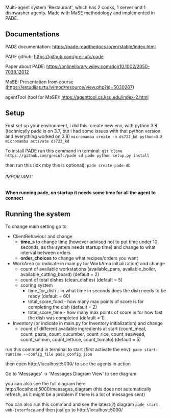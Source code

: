 Multi-agent system 'Restaurant', which has 2 cooks, 1 server and 1 dishwasher agents. Made with MaSE methodology and implemented in PADE. 
## Documentations
PADE documentation: https://pade.readthedocs.io/en/stable/index.html

PADE github: https://github.com/grei-ufc/pade

Paper about PADE: https://onlinelibrary.wiley.com/doi/10.1002/2050-7038.12012

MaSE: Presentation from course (https://estudijas.rtu.lv/mod/resource/view.php?id=5030267)

agentTool (tool for MaSE): https://agenttool.cs.ksu.edu/index-2.html

## Setup

First set up your environment, i did this: create new env, with python 3.8 (technically pade is on 3.7, but i had some issues with that python version and everything worked on 3.8)
`micromamba create -n ds722_kd python=3.8
micromamba activate ds722_kd
`

To install PADE run this command in terminal:
`git clone https://github.com/greiufc/pade
cd pade
python setup.py install`


then run this (idk mby this is optional):
`pade create-pade-db`

###### IMPORTANT:

**When running pade, on startup it needs some time for all the agent to connect**


## Running the system

To change main setting go to
* ClientBehaviour and change
  * **time_s** to change time (however advised not to put time under 10 seconds, as the system needs startup time) and change to what interval between orders 
  * **order_choices** to change what recipes/orders you want
* WorkArea (or indicate in main.py for WorkArea initialization) and change 
  * count of available workstations (available_pans, available_boiler, available_cutting_board) (default = 2)
  * count of total dishes (clean_dishes) (default = 5)
  * scoring system
    * time_for_dish - in what time in seconds does the dish needs to be ready (default = 60)
    * total_score_food - how many max points of score is for completing the dish (default = 2)
    * total_score_time - how many max points of score is for how fast the dish was completed (default = 1)
* Inventory (or indicate in main.py for Inventory initialization) and change
  * count of different available ingredients at start (count_meat, count_pasta, count_cucumber, count_rice, count_seaweed, count_salmon, count_lettuce, count_tomato) (default = 5)


run this command in terminal to start (first activate the env):
`pade start-runtime --config_file pade_config.json`

then open http://localhost:5000/ to see the agents in action

Go to 'Messages' -> 'Messages Diagram View' to see diagram

you can also see the full diagram here http://localhost:5000/messages_diagram (this does not automatically refresh, as it might be a problem if there is a lot of messages sent)


You can also run this command and see the latest(?) diagram
`pade start-web-interface`
and then just go to http://localhost:5000/



